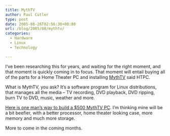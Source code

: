 ```yaml
---
title: MythTV
author: Paul Cutler
type: post
date: 2005-08-26T02:56:30+00:00
url: /blog/2005/08/mythtv/
categories:
  - Hardware
  - Linux
  - Technology

---
```

I&#8217;ve been researching this for years, and waiting for the right moment, and that moment is quickly coming in to focus. That moment will entail buying all of the parts for a Home Theater PC and installing [MythTV][1] said HTPC.

What is MythTV, you ask? It&#8217;s a software program for Linux distributions, that manages all the media &#8211; TV recording, DVD playback, DVD ripping, burn TV to DVD, music, weather and more.

[Here is one man&#8217;s way to build a $500 MythTV PC][2]. I&#8217;m thinking mine will be a bit beefier, with a better processor, home theater looking case, more memory and much more storage.

More to come in the coming months.

 [1]: http://www.mythtv.org
 [2]: http://www.ubershirt.com/mythbox.html